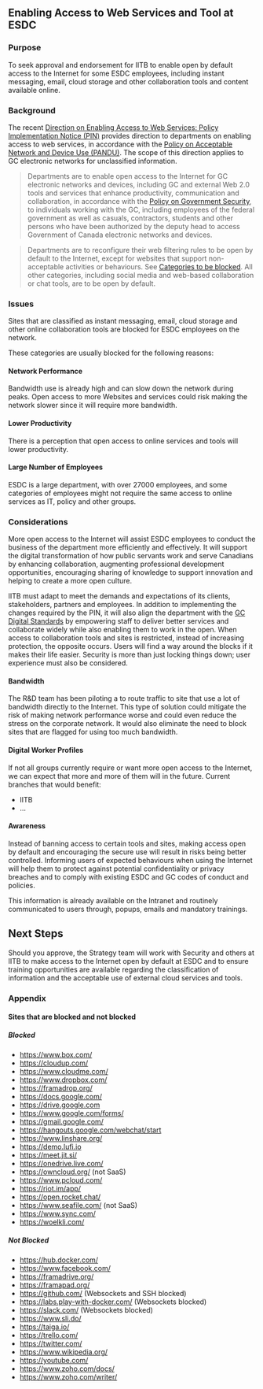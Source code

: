 ## Enabling Access to Web Services and Tool at ESDC

### Purpose

To seek approval and endorsement for IITB to enable open by default access to the Internet for some ESDC employees, including instant messaging, email, cloud storage and other collaboration tools and content available online.

### Background

The recent [Direction on Enabling Access to Web Services: Policy Implementation Notice (PIN)](https://www.tbs-sct.gc.ca/pol/doc-eng.aspx?id=32588) provides direction to departments on enabling access to web services, in accordance with the [Policy on Acceptable Network and Device Use (PANDU)](https://www.tbs-sct.gc.ca/pol/doc-eng.aspx?id=27122). The scope of this direction applies to GC electronic networks for unclassified information.

> Departments are to enable open access to the Internet for GC electronic networks and devices, including GC and external Web 2.0 tools and services that enhance productivity, communication and collaboration, in accordance with the [Policy on Government Security](https://www.tbs-sct.gc.ca/pol/doc-eng.aspx?id=16578), to individuals working with the GC, including employees of the federal government as well as casuals, contractors, students and other persons who have been authorized by the deputy head to access Government of Canada electronic networks and devices.

> Departments are to reconfigure their web filtering rules to be open by default to the Internet, except for websites that support non-acceptable activities or behaviours. See [Categories to be blocked](https://www.tbs-sct.gc.ca/pol/doc-eng.aspx?id=32588#appA). All other categories, including social media and web-based collaboration or chat tools, are to be open by default.

### Issues

Sites that are classified as instant messaging, email, cloud storage and other online collaboration tools are blocked for ESDC employees on the network.

These categories are usually blocked for the following reasons:

#### Network Performance

Bandwidth use is already high and can slow down the network during peaks. Open access to more Websites and services could risk making the network slower since it will require more bandwidth.

#### Lower Productivity

There is a perception that open access to online services and tools will lower productivity.

#### Large Number of Employees

ESDC is a large department, with over 27000 employees, and some categories of employees might not require the same access to online services as IT, policy and other groups.

### Considerations

More open access to the Internet will assist ESDC employees to conduct the business of the department more efficiently and effectively.
It will support the digital transformation of how public servants work and serve Canadians by enhancing collaboration, augmenting professional development opportunities, encouraging sharing of knowledge to support innovation and helping to create a more open culture.

IITB must adapt to meet the demands and expectations of its clients, stakeholders, partners and employees.
In addition to implementing the changes required by the PIN, it will also align the department with the [GC Digital Standards](https://www.canada.ca/en/government/system/digital-government/government-canada-digital-standards.html) by empowering staff to deliver better services and collaborate widely while also enabling them to work in the open.
When access to collaboration tools and sites is restricted, instead of increasing protection, the opposite occurs.
Users will find a way around the blocks if it makes their life easier.
Security is more than just locking things down; user experience must also be considered.

#### Bandwidth

The R&D team has been piloting a to route traffic to site that use a lot of bandwidth directly to the Internet.
This type of solution could mitigate the risk of making network performance worse and could even reduce the stress on the corporate network.
It would also eliminate the need to block sites that are flagged for using too much bandwidth.

#### Digital Worker Profiles

If not all groups currently require or want more open access to the Internet, we can expect that more and more of them will in the future.
Current branches that would benefit:

- IITB
- ...

#### Awareness

Instead of banning access to certain tools and sites, making access open by default and encouraging the secure use will result in risks being better controlled.
Informing users of expected behaviours when using the Internet will help them to protect against potential confidentiality or privacy breaches and to comply with existing ESDC and GC codes of conduct and policies.

This information is already available on the Intranet and routinely communicated to users through, popups, emails and mandatory trainings.

## Next Steps

Should you approve, the Strategy team will work with Security and others at IITB to make access to the Internet open by default at ESDC and to ensure training opportunities are available regarding the classification of information and the acceptable use of external cloud services and tools.

### Appendix

#### Sites that are blocked and not blocked

##### Blocked

- https://www.box.com/
- https://cloudup.com/
- https://www.cloudme.com/
- https://www.dropbox.com/
- https://framadrop.org/
- https://docs.google.com/
- https://drive.google.com
- https://www.google.com/forms/
- https://gmail.google.com/
- https://hangouts.google.com/webchat/start
- https://www.linshare.org/
- https://demo.lufi.io
- https://meet.jit.si/
- https://onedrive.live.com/
- https://owncloud.org/ (not SaaS)
- https://www.pcloud.com/
- https://riot.im/app/
- https://open.rocket.chat/
- https://www.seafile.com/ (not SaaS)
- https://www.sync.com/
- https://woelkli.com/

##### Not Blocked

- https://hub.docker.com/
- https://www.facebook.com/
- https://framadrive.org/
- https://framapad.org/
- https://github.com/  (Websockets and SSH blocked)
- https://labs.play-with-docker.com/ (Websockets blocked)
- https://slack.com/ (Websockets blocked)
- https://www.sli.do/
- https://taiga.io/
- https://trello.com/
- https://twitter.com/
- https://www.wikipedia.org/
- https://youtube.com/
- https://www.zoho.com/docs/
- https://www.zoho.com/writer/
